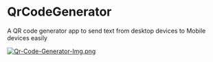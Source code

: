 # QrCodeGenerator
A QR code generator app to send text from desktop devices to Mobile devices easily


[![Qr-Code-Generator-Img.png](https://i.postimg.cc/4ybb7rNT/Qr-Code-Generator-Img.png)](https://postimg.cc/ctC8PknD)
